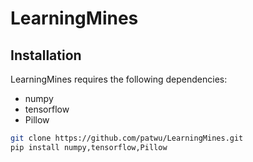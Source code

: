 # LearningMines


## Installation

LearningMines requires the following dependencies:
* numpy
* tensorflow
* Pillow

```bash
git clone https://github.com/patwu/LearningMines.git
pip install numpy,tensorflow,Pillow
```


